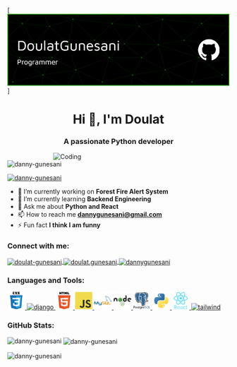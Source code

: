 [![MasterHead](https://raw.githubusercontent.com/Danny-gunesani/Danny-gunesani/refs/heads/main/Banner.png)]
<h1 align="center">Hi 👋, I'm Doulat</h1>  
<h3 align="center">A passionate Python developer</h3>  

<img align="right" alt="Coding" width="400" src="https://static.wixstatic.com/media/b313a9_89ebec0c5f384c65a9551f0c1ec18ca9~mv2.gif">  

<p align="left">  
  <img src="https://komarev.com/ghpvc/?username=danny-gunesani&label=Profile%20views&color=0e75b6&style=flat" alt="danny-gunesani" />  
</p>  

<p align="left">  
  <a href="https://github.com/ryo-ma/github-profile-trophy">  
    <img src="https://github-profile-trophy.vercel.app/?username=danny-gunesani" alt="danny-gunesani" />  
  </a>  
</p>  

- 🔭 I’m currently working on **Forest Fire Alert System**  
- 🌱 I’m currently learning **Backend Engineering**  
- 💬 Ask me about **Python and React**  
- 📫 How to reach me **dannygunesani@gmail.com**  
- ⚡ Fun fact **I think I am funny**  

### Connect with me:  
<p align="left">  
  <a href="https://linkedin.com/in/doulat-gunesani" target="blank">  
    <img align="center" src="https://raw.githubusercontent.com/rahuldkjain/github-profile-readme-generator/master/src/images/icons/Social/linked-in-alt.svg" alt="doulat-gunesani" height="30" width="40" />  
  </a>  
  <a href="https://instagram.com/doulat.gunesani" target="blank">  
    <img align="center" src="https://raw.githubusercontent.com/rahuldkjain/github-profile-readme-generator/master/src/images/icons/Social/instagram.svg" alt="doulat.gunesani" height="30" width="40" />  
  </a>  
  <a href="https://www.leetcode.com/dannygunesani" target="blank">  
    <img align="center" src="https://raw.githubusercontent.com/rahuldkjain/github-profile-readme-generator/master/src/images/icons/Social/leet-code.svg" alt="dannygunesani" height="30" width="40" />  
  </a>  
</p>  

### Languages and Tools:  
<p align="left">  
  <a href="https://www.w3schools.com/css/" target="_blank" rel="noreferrer">  
    <img src="https://raw.githubusercontent.com/devicons/devicon/master/icons/css3/css3-original-wordmark.svg" alt="css3" width="40" height="40"/>  
  </a>  
  <a href="https://www.djangoproject.com/" target="_blank" rel="noreferrer">  
    <img src="https://cdn.worldvectorlogo.com/logos/django.svg" alt="django" width="40" height="40"/>  
  </a>  
  <a href="https://www.w3.org/html/" target="_blank" rel="noreferrer">  
    <img src="https://raw.githubusercontent.com/devicons/devicon/master/icons/html5/html5-original-wordmark.svg" alt="html5" width="40" height="40"/>  
  </a>  
  <a href="https://developer.mozilla.org/en-US/docs/Web/JavaScript" target="_blank" rel="noreferrer">  
    <img src="https://raw.githubusercontent.com/devicons/devicon/master/icons/javascript/javascript-original.svg" alt="javascript" width="40" height="40"/>  
  </a>  
  <a href="https://www.mysql.com/" target="_blank" rel="noreferrer">  
    <img src="https://raw.githubusercontent.com/devicons/devicon/master/icons/mysql/mysql-original-wordmark.svg" alt="mysql" width="40" height="40"/>  
  </a>  
  <a href="https://nodejs.org" target="_blank" rel="noreferrer">  
    <img src="https://raw.githubusercontent.com/devicons/devicon/master/icons/nodejs/nodejs-original-wordmark.svg" alt="nodejs" width="40" height="40"/>  
  </a>  
  <a href="https://www.postgresql.org" target="_blank" rel="noreferrer">  
    <img src="https://raw.githubusercontent.com/devicons/devicon/master/icons/postgresql/postgresql-original-wordmark.svg" alt="postgresql" width="40" height="40"/>  
  </a>  
  <a href="https://www.python.org" target="_blank" rel="noreferrer">  
    <img src="https://raw.githubusercontent.com/devicons/devicon/master/icons/python/python-original.svg" alt="python" width="40" height="40"/>  
  </a>  
  <a href="https://reactjs.org/" target="_blank" rel="noreferrer">  
    <img src="https://raw.githubusercontent.com/devicons/devicon/master/icons/react/react-original-wordmark.svg" alt="react" width="40" height="40"/>  
  </a>  
  <a href="https://tailwindcss.com/" target="_blank" rel="noreferrer">  
    <img src="https://www.vectorlogo.zone/logos/tailwindcss/tailwindcss-icon.svg" alt="tailwind" width="40" height="40"/>  
  </a>  
</p>  

### GitHub Stats:  
<p><img align="left" src="https://github-readme-stats.vercel.app/api/top-langs?username=danny-gunesani&show_icons=true&locale=en&layout=compact" alt="danny-gunesani" /></p>  

<p>&nbsp;<img align="center" src="https://github-readme-stats.vercel.app/api?username=danny-gunesani&show_icons=true&locale=en" alt="danny-gunesani" /></p>  

<p><img align="center" src="https://github-readme-streak-stats.herokuapp.com/?user=danny-gunesani&" alt="danny-gunesani" /></p>  
